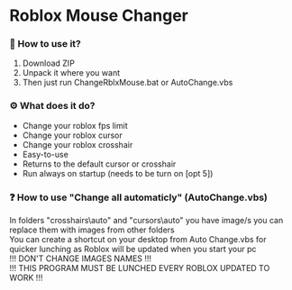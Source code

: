 # Roblox Mouse Changer
### 📄 How to use it?
1. Download ZIP
2. Unpack it where you want
3. Then just run ChangeRblxMouse.bat or AutoChange.vbs
### ⚙️ What does it do?
* Change your roblox fps limit
* Change your roblox cursor
* Change your roblox crosshair
* Easy-to-use
* Returns to the default cursor or crosshair
* Run always on startup (needs to be turn on [opt 5])
### ❓ How to use "Change all automaticly" (AutoChange.vbs)
In folders "crosshairs\auto" and "cursors\auto" you have image/s you can replace them with images from other folders<br />
You can create a shortcut on your desktop from Auto Change.vbs for quicker lunching as Roblox will be updated when you start your pc<br />
!!! DON'T CHANGE IMAGES NAMES !!!<br />
!!! THIS PROGRAM MUST BE LUNCHED EVERY ROBLOX UPDATED TO WORK !!!
